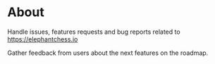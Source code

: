 # About

Handle issues, features requests and bug reports related to https://elephantchess.io

Gather feedback from users about the next features on the roadmap.

